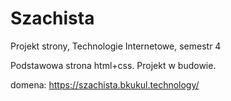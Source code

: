 # Szachista
Projekt strony, Technologie Internetowe, semestr 4

Podstawowa strona html+css. Projekt w budowie.

domena:
https://szachista.bkukul.technology/
